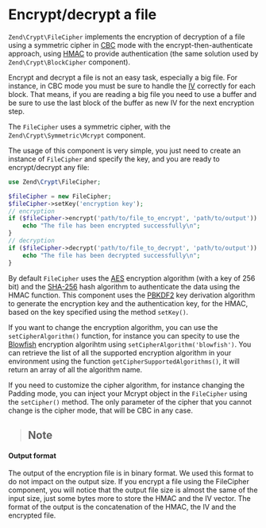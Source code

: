 # Encrypt/decrypt a file

`Zend\Crypt\FileCipher` implements the encryption of decryption of a file using a symmetric cipher
in
[CBC](http://en.wikipedia.org/wiki/Block_cipher_modes_of_operation#Cipher-block_chaining_.28CBC.29)
mode with the encrypt-then-authenticate approach, using [HMAC](http://en.wikipedia.org/wiki/HMAC) to
provide authentication (the same solution used by `Zend\Crypt\BlockCipher` component).

Encrypt and decrypt a file is not an easy task, especially a big file. For instance, in CBC mode you
must be sure to handle the [IV](http://en.wikipedia.org/wiki/Initialization_vector) correctly for
each block. That means, if you are reading a big file you need to use a buffer and be sure to use
the last block of the buffer as new IV for the next encryption step.

The `FileCipher` uses a symmetric cipher, with the `Zend\Crypt\Symmetric\Mcrypt` component.

The usage of this component is very simple, you just need to create an instance of `FileCipher` and
specify the key, and you are ready to encrypt/decrypt any file:

```php
use Zend\Crypt\FileCipher;

$fileCipher = new FileCipher;
$fileCipher->setKey('encryption key');
// encryption
if ($fileCipher->encrypt('path/to/file_to_encrypt', 'path/to/output')) {
    echo "The file has been encrypted successfully\n";
}
// decryption
if ($fileCipher->decrypt('path/to/file_to_decrypt', 'path/to/output')) {
    echo "The file has been decrypted successfully\n";
}
```

By default `FileCipher` uses the [AES](http://en.wikipedia.org/wiki/Advanced_Encryption_Standard)
encryption algorithm (with a key of 256 bit) and the [SHA-256](http://en.wikipedia.org/wiki/SHA-2)
hash algorithm to authenticate the data using the HMAC function. This component uses the
[PBKDF2](http://en.wikipedia.org/wiki/PBKDF2) key derivation algorithm to generate the encryption
key and the authentication key, for the HMAC, based on the key specified using the method
`setKey()`.

If you want to change the encryption algorithm, you can use the `setCipherAlgorithm()` function, for
instance you can specity to use the [Blowfish](http://en.wikipedia.org/wiki/Blowfish_%28cipher%29)
encryption algorihtm using `setCipherAlgorithm('blowfish')`. You can retrieve the list of all the
supported encryption algorithm in your environment using the function
`getCipherSupportedAlgorithms()`, it will return an array of all the algorithm name.

If you need to customize the cipher algorithm, for instance changing the Padding mode, you can
inject your Mcrypt object in the `FileCipher` using the `setCipher()` method. The only parameter of
the cipher that you cannot change is the cipher mode, that will be CBC in any case.

> ## Note
#### Output format
The output of the encryption file is in binary format. We used this format to do not impact on the
output size. If you encrypt a file using the FileCipher component, you will notice that the output
file size is almost the same of the input size, just some bytes more to store the HMAC and the IV
vector. The format of the output is the concatenation of the HMAC, the IV and the encrypted file.
